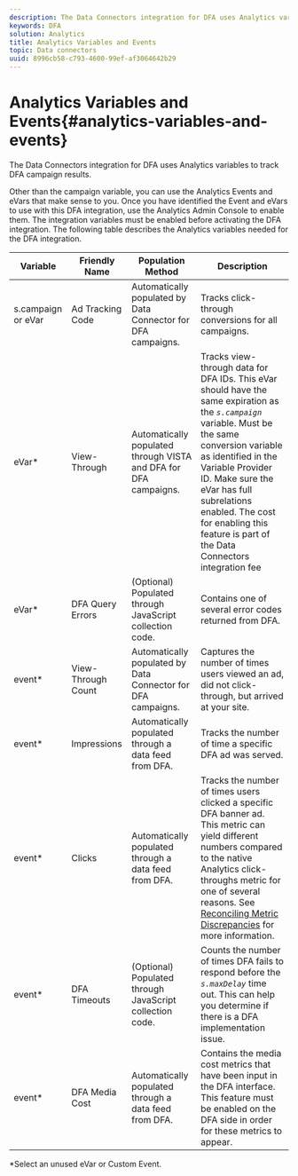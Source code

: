 ```yaml
---
description: The Data Connectors integration for DFA uses Analytics variables to track DFA campaign results.
keywords: DFA
solution: Analytics
title: Analytics Variables and Events
topic: Data connectors
uuid: 8996cb58-c793-4600-99ef-af3064642b29
---
```


# Analytics Variables and Events{#analytics-variables-and-events}

The Data Connectors integration for DFA uses Analytics variables to track DFA campaign results.

Other than the campaign variable, you can use the Analytics Events and eVars that make sense to you. Once you have identified the Event and eVars to use with this DFA integration, use the Analytics Admin Console to enable them. The integration variables must be enabled before activating the DFA integration. The following table describes the Analytics variables needed for the DFA integration.

|  Variable  | Friendly Name  | Population Method  | Description  |
|---|---|---|---|
|  s.campaign or eVar  | Ad Tracking Code  | Automatically populated by Data Connector for DFA campaigns.  | Tracks click-through conversions for all campaigns.  |
|  eVar&#42;  | View-Through  | Automatically populated through VISTA and DFA for DFA campaigns.  |Tracks view-through data for DFA IDs. This eVar should have the same expiration as the *`s.campaign`* variable. Must be the same conversion variable as identified in the Variable Provider ID. Make sure the eVar has full subrelations enabled. The cost for enabling this feature is part of the Data Connectors integration fee  |
|  eVar&#42;  | DFA Query Errors  | (Optional) Populated through JavaScript collection code.  |Contains one of several error codes returned from DFA.   |
|  event&#42;  | View-Through Count  | Automatically populated by Data Connector for DFA campaigns.  | Captures the number of times users viewed an ad, did not click-through, but arrived at your site.  |
|  event&#42;  | Impressions  | Automatically populated through a data feed from DFA.  | Tracks the number of time a specific DFA ad was served.  |
|  event&#42;  | Clicks  | Automatically populated through a data feed from DFA.  |Tracks the number of times users clicked a specific DFA banner ad. This metric can yield different numbers compared to the native Analytics click-throughs metric for one of several reasons. See [Reconciling Metric Discrepancies](/help/import/data-connectors/dfa-data-connector-analytics/dfa-reconciling-metric-discrepancies.md) for more information. |
|  event&#42;  | DFA Timeouts  | (Optional) Populated through JavaScript collection code.  |Counts the number of times DFA fails to respond before the *`s.maxDelay`* time out. This can help you determine if there is a DFA implementation issue.  |
|  event&#42;  | DFA Media Cost  | Automatically populated through a data feed from DFA.  | Contains the media cost metrics that have been input in the DFA interface. This feature must be enabled on the DFA side in order for these metrics to appear.  |

&#42;Select an unused eVar or Custom Event.
